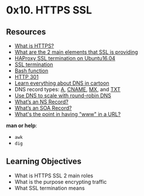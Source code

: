 # 0x10. HTTPS SSL
## Resources
- [What is HTTPS?](https://www.sectigo.com/resource-library/http-vs-https?utm_source=redirect&utm_medium=tier2&utm_campaign=instantssl)
- [What are the 2 main elements that SSL is providing](https://www.sslshopper.com/why-ssl-the-purpose-of-using-ssl-certificates.html)
- [HAProxy SSL termination on Ubuntu16.04](https://docs.ionos.com/cloud)
- [SSL termination](https://en.wikipedia.org/wiki/TLS_termination_proxy)
- [Bash function](https://tldp.org/LDP/abs/html/complexfunct.html)
- [HTTP 301](https://en.wikipedia.org/wiki/HTTP_301)
- [Learn everything about DNS in cartoon](https://howdns.works/)
- DNS record types: [A](https://support.dnsimple.com/articles/a-record/), [CNAME](https://en.wikipedia.org/wiki/CNAME_record), [MX](https://en.wikipedia.org/wiki/MX_record), and [TXT](https://en.wikipedia.org/wiki/TXT_record)
- [Use DNS to scale with round-robin DNS](https://www.dnsknowledge.com/whatis/round-robin-dns/)
- [What’s an NS Record?](https://support.dnsimple.com/articles/ns-record/)
- [What’s an SOA Record?](https://support.dnsimple.com/articles/soa-record/)
- [What's the point in having "www" in a URL?](https://serverfault.com/questions/145777/what-s-the-point-in-having-www-in-a-url)

**man or help**:

- `awk`
- `dig`

## Learning Objectives
- What is HTTPS SSL 2 main roles
- What is the purpose encrypting traffic
- What SSL termination means
